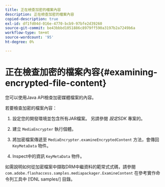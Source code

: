 ```yaml
---
title: 正在檢查加密的檔案內容
description: 正在檢查加密的檔案內容
copied-description: true
exl-id: df1fd04d-016e-4770-bcb9-97bfe2d39260
source-git-commit: be43bbbd1051886c8979ff590a3197b2a7249b6a
workflow-type: tm+mt
source-wordcount: '95'
ht-degree: 0%

---
```


# 正在檢查加密的檔案內容{#examining-encrypted-file-content}

您可以使用Java API檢查加密媒體檔案的內容。

若要檢查加密的檔案內容：

1. 設定您的開發環境並包含所有JAR檔案。 另請參閱 *設定SDK* 專案的。
1. 建立 `MediaEncrypter` 執行個體。
1. 將加密檔案傳遞至 `MediaEncrypter.examineEncryptedContent` 方法，會傳回 `KeyMetaData` 物件。

1. Inspect中的資訊 `KeyMetaData` 物件。

如需說明如何從加密檔案中擷取DRM中繼資料的範常式式碼，請參閱 `com.adobe.flashaccess.samples.mediapackager.ExamineContent` 在參考實作命令列工具中 [!DNL samples/] 目錄。
